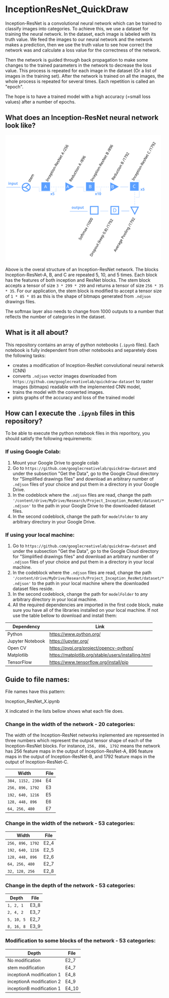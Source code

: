 # InceptionResNet_QuickDraw
Inception-ResNet is a convolutional neural network which can be trained to classify images into categories. To achieve this, we use a dataset for training the neural network. In the dataset, each image is labeled with its truth value. We feed the images to our neural network and the network makes a prediction, then we use the truth value to see how correct the network was and calculate a loss value for the correctness of the network. 

Then the network is guided through back propagation to make some changes to the trained parameters in the network to decrease the loss value. This process is repeated for each image in the dataset (Or a list of images in the training set). After the network is trained on all the images, the whole process is repeated for several times. Each repetition is called an "epoch".

The hope is to have a trained model with a high accuracy (=small loss values) after a number of epochs.

## What does an Inception-ResNet neural network look like?
<img src="/images/inception_resnet.svg" height="400">

Above is the overal structure of an Inception-ResNet network. The blocks Inception-ResNet-A, B, and C are repeated 5, 10, and 5 times. Each block has the features of both inception and ResNet blocks. The stem block accepts a tensor of size `3 * 299 * 299` and returns a tensor of size `256 * 35 * 35`. For our application, the stem block is modified to accept a tensor size of `1 * 85 * 85` as this is the shape of bitmaps generated from `.ndjson` drawings files.

The softmax layer also needs to change from 1000 outputs to a number that reflects the number of categories in the dataset.

##  What is it all about?
This repository contains an array of python notebooks (`.ipynb` files). Each notebook is fully independent from other notebooks and separetely does the following tasks:
* creates a modification of Inception-ResNet convolutional neural netwrok (CNN)
* converts `.ndjson` vector images downloaded from `https://github.com/googlecreativelab/quickdraw-dataset` to raster images (bitmaps) readable with the implemented CNN model, 
* trains the model with the converted images.
* plots graphs of the accuracy and loss of the trained model

## How can I execute the `.ipynb` files in this repository?
To be able to execute the python notebook files in this reporitory, you should satisfy the following requirements:
### If using Google Colab:
1. Mount your Google Drive to google colab
2. Go to `https://github.com/googlecreativelab/quickdraw-dataset` and under the subsection "Get the Data", go to the Google Cloud directory for "Simplified drawings files" and download an arbitrary number of `.ndjson` files of your choice and put them in a directory in your Google Drive.
3. In the codeblock where the `.ndjson` files are read, change the path `'/content/drive/MyDrive/Research/Project_Inception_ResNet/dataset/*.ndjson'` to the path in your Google Drive to the downloaded dataset files.
4. In the second codeblock, change the path for `modelFolder` to any arbitrary directory in your Google Drive.

### If using your local machine:
1. Go to `https://github.com/googlecreativelab/quickdraw-dataset` and under the subsection "Get the Data", go to the Google Cloud directory for "Simplified drawings files" and download an arbitrary number of `.ndjson` files of your choice and put them in a directory in your local machine.
2. In the codeblock where the `.ndjson` files are read, change the path `'/content/drive/MyDrive/Research/Project_Inception_ResNet/dataset/*.ndjson'` to the path in your local machine where the downloaded dataset files reside.
3. In the second codeblock, change the path for `modelFolder` to any arbitrary directory in your local machine.
4. All the required dependencies are imported in the first code block, make sure you have all of the libraries installed on your local machine. If not use the table bellow to download and install them:

Dependency | Link 
------------ | -------------
Python | https://www.python.org/
Jupyter Notebook | https://jupyter.org/
Open CV | https://pypi.org/project/opencv-python/
Matplotlib | https://matplotlib.org/stable/users/installing.html
TensorFlow | https://www.tensorflow.org/install/pip

## Guide to file names:

File names have this pattern:

Inception_ResNet_X.ipynb

X indicated in the lists bellow shows what each file does.

### Change in the width of the network - 20 categories:

The width of the Inception-ResNet networks inplemented are represented in three numbers which represent the output tensor shape of each of the Inception-ResNet blocks. For instance, `256, 896, 1792` means the network has 256 feature maps in the output of Inception-ResNet-A, 896 feature maps in the output of Inception-ResNet-B, and 1792 feature maps in the output of Inception-ResNet-C.

Width | File 
------------ | -------------
`384, 1152, 2304` | E4
`256, 896, 1792` | E3
`192, 640, 1216` | E5
`128, 448, 896` | E6
`64, 256, 480` | E7

### Change in the width of the network - 53 categories:
Width | File 
------------ | -------------
`256, 896, 1792` | E2_4
`192, 640, 1216` | E2_5
`128, 448, 896` | E2_6
`64, 256, 480` | E2_7
`32, 128, 256` | E2_8

### Change in the depth of the network - 53 categories:
Depth | File 
------------ | -------------
`1, 2, 1` | E3_8
`2, 4, 2` | E3_7
`5, 10, 5` | E2_7
`8, 16, 8` | E3_9

### Modification to some blocks of the network - 53 categories:
Depth | File 
------------ | -------------
No modification | E2_7
stem modification | E4_7
inceptionA modification 1 | E4_8
inceptionA modification 2 | E4_9
inceptionB modification 1 | E4_10
